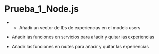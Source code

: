 # Prueba_1_Node.js

- - Añadir un vector de IDs de experiencias en el modelo users

- Añadir las funciones en servicios para añadir y quitar las experiencias

- Añadir las funciones en routes para añadir y quitar las experiencias
